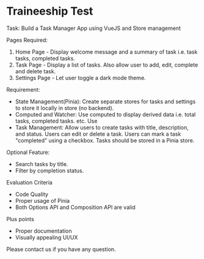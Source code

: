 # Traineeship Test

Task: Build a Task Manager App using VueJS and Store management

Pages Required:
1. Home Page - Display welcome message and a summary of task i.e. task tasks, completed tasks.
2. Task Page - Display a list of tasks. Also allow user to add, edit, complete and delete task.
3. Settings Page - Let user toggle a dark mode theme.

Requirement:
- State Management(Pinia):
  Create separate stores for tasks and settings to store it locally in store (no backend).
- Computed and Watcher:
  Use computed to display derived data i.e. total tasks, completed tasks. etc.
  Use 
- Task Management:
  Allow users to create tasks with title, description, and status.
  Users can edit or delete a task.
  Users can mark a task "completed" using a checkbox.
  Tasks should be stored in a Pinia store.
  
Optional Feature:
- Search tasks by title.
- Filter by completion status.

Evaluation Criteria
- Code Quality
- Proper usage of Pinia
- Both Options API and Composition API are valid

Plus points
- Proper documentation
- Visually appealing UI/UX

Please contact us if you have any question.

